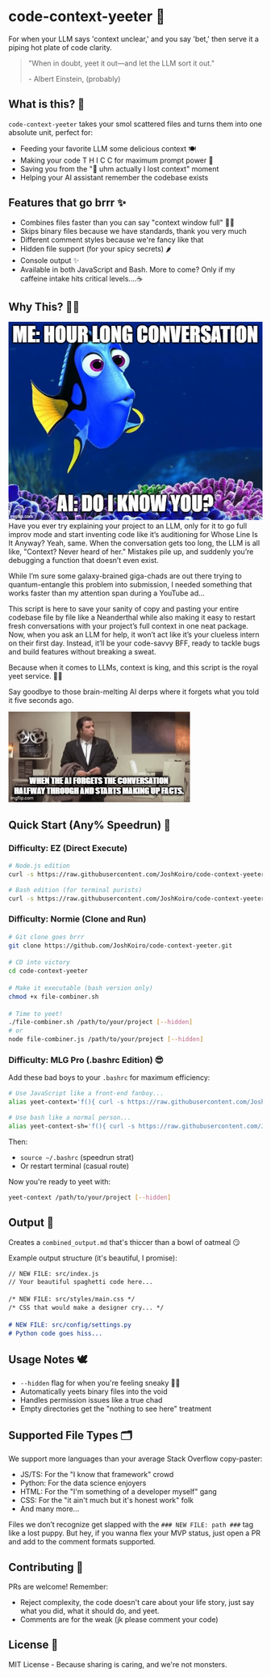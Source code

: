 # code-context-yeeter 🚀

For when your LLM says 'context unclear,' and you say 'bet,' then serve it a piping hot plate of code clarity.

> "When in doubt, yeet it out—and let the LLM sort it out."
>
> \- Albert Einstein, (probably)

## What is this? 🤔

`code-context-yeeter` takes your smol scattered files and turns them into one absolute unit, perfect for:

- Feeding your favorite LLM some delicious context 🍽️
- Making your code T H I C C for maximum prompt power 💪
- Saving you from the "🤧 uhm actually I lost context" moment
- Helping your AI assistant remember the codebase exists

## Features that go brrr ✨

- Combines files faster than you can say "context window full" 🏃‍♂️
- Skips binary files because we have standards, thank you very much
- Different comment styles because we're fancy like that
- Hidden file support (for your spicy secrets) 🌶️
- Console output ✨
- Available in both JavaScript and Bash. More to come? Only if my caffeine intake hits critical levels....☕

## Why This? 🤷‍♂️

![alt text](memes/9g22mz.jpg)
Have you ever try explaining your project to an LLM, only for it to go full improv mode and start inventing code like it’s auditioning for Whose Line Is It Anyway? Yeah, same. When the conversation gets too long, the LLM is all like, "Context? Never heard of her." Mistakes pile up, and suddenly you’re debugging a function that doesn’t even exist.

While I’m sure some galaxy-brained giga-chads are out there trying to quantum-entangle this problem into submission, I needed something that works faster than my attention span during a YouTube ad...

This script is here to save your sanity of copy and pasting your entire codebase file by file like a Neanderthal while also making it easy to restart fresh conversations with your project’s full context in one neat package. Now, when you ask an LLM for help, it won’t act like it’s your clueless intern on their first day. Instead, it’ll be your code-savvy BFF, ready to tackle bugs and build features without breaking a sweat.

Because when it comes to LLMs, context is king, and this script is the royal yeet service. 🤴🚀

Say goodbye to those brain-melting AI derps where it forgets what you told it five seconds ago.

![alt text](memes/9g233a.gif)

## Quick Start (Any% Speedrun) 🚀

### Difficulty: EZ (Direct Execute)

```bash
# Node.js edition
curl -s https://raw.githubusercontent.com/JoshKoiro/code-context-yeeter/main/file-combiner.js | node - /path/to/your/project [--hidden]
```
```bash
# Bash edition (for terminal purists)
curl -s https://raw.githubusercontent.com/JoshKoiro/code-context-yeeter/main/file-combiner.sh | bash -s -- /path/to/your/project [--hidden]
```

### Difficulty: Normie (Clone and Run)

```bash
# Git clone goes brrr
git clone https://github.com/JoshKoiro/code-context-yeeter.git

# CD into victory
cd code-context-yeeter

# Make it executable (bash version only)
chmod +x file-combiner.sh

# Time to yeet!
./file-combiner.sh /path/to/your/project [--hidden]
# or
node file-combiner.js /path/to/your/project [--hidden]
```

### Difficulty: MLG Pro (.bashrc Edition) 😎

Add these bad boys to your `.bashrc` for maximum efficiency:

```bash
# Use JavaScript like a front-end fanboy...
alias yeet-context='f(){ curl -s https://raw.githubusercontent.com/JoshKoiro/code-context-yeeter/main/file-combiner.js | node - "$@"; unset -f f; }; f'
```

```bash
# Use bash like a normal person...
alias yeet-context-sh='f(){ curl -s https://raw.githubusercontent.com/JoshKoiro/code-context-yeeter/main/file-combiner.sh | bash -s -- "$@"; unset -f f; }; f'
```

Then:

- `source ~/.bashrc` (speedrun strat)
- Or restart terminal (casual route)

Now you're ready to yeet with:

```bash
yeet-context /path/to/your/project [--hidden]
```

## Output 📄

Creates a `combined_output.md` that's thiccer than a bowl of oatmeal 😏

Example output structure (it's beautiful, I promise):

```markdown
// NEW FILE: src/index.js
// Your beautiful spaghetti code here...

/* NEW FILE: src/styles/main.css */
/* CSS that would make a designer cry... */

# NEW FILE: src/config/settings.py
# Python code goes hiss...
```

## Usage Notes 🕊️

- `--hidden` flag for when you're feeling sneaky 🕵️‍♂️
- Automatically yeets binary files into the void
- Handles permission issues like a true chad
- Empty directories get the "nothing to see here" treatment

## Supported File Types 🗂️

We support more languages than your average Stack Overflow copy-paster:

- JS/TS: For the "I know that framework" crowd
- Python: For the data science enjoyers
- HTML: For the "I'm something of a developer myself" gang
- CSS: For the "it ain't much but it's honest work" folk
- And many more...

Files we don’t recognize get slapped with the `### NEW FILE: path ###` tag like a lost puppy. But hey, if you wanna flex your MVP status, just open a PR and add to the comment formats supported.

## Contributing 🤝

PRs are welcome! Remember:

- Reject complexity, the code doesn't care about your life story, just say what you did, what it should do, and yeet.
- Comments are for the weak (jk please comment your code)

## License 📜

MIT License - Because sharing is caring, and we're not monsters.

